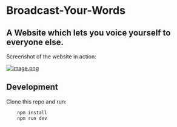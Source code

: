 # Broadcast-Your-Words

## A Website which lets you voice yourself to everyone else.

Screenshot of the website in action:

[![image.png](https://i.postimg.cc/13G7djMR/image.png)](https://postimg.cc/DSzcJ5tR)

## Development

Clone this repo and run:

```bash
    npm install
    npm run dev
```
